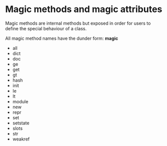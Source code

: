 # Magic methods and magic attributes

Magic methods are internal methods but exposed in order for users to define the special behaviour of a class.

All magic method names have the dunder form: __magic__

- all
- dict
- doc
- ge
- get
- gt
- hash
- init
- le
- lt
- module
- new
- repr
- set
- setstate
- slots
- str
- weakref
